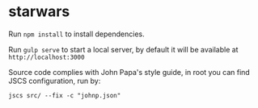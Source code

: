 # starwars

Run `npm install` to install dependencies. 

Run `gulp serve` to start a local server, by default it will be available at `http://localhost:3000`

Source code complies with John Papa's style guide, in root you can find JSCS configuration, run by:

`jscs src/ --fix -c "johnp.json"`
